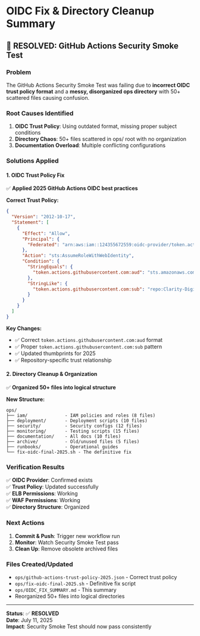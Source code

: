 # OIDC Fix & Directory Cleanup Summary

## 🎉 **RESOLVED: GitHub Actions Security Smoke Test**

### **Problem**
The GitHub Actions Security Smoke Test was failing due to **incorrect OIDC trust policy format** and a **messy, disorganized ops directory** with 50+ scattered files causing confusion.

### **Root Causes Identified**
1. **OIDC Trust Policy**: Using outdated format, missing proper subject conditions
2. **Directory Chaos**: 50+ files scattered in ops/ root with no organization
3. **Documentation Overload**: Multiple conflicting configurations

### **Solutions Applied**

#### **1. OIDC Trust Policy Fix**
✅ **Applied 2025 GitHub Actions OIDC best practices**

**Correct Trust Policy:**
```json
{
  "Version": "2012-10-17",
  "Statement": [
    {
      "Effect": "Allow",
      "Principal": {
        "Federated": "arn:aws:iam::124355672559:oidc-provider/token.actions.githubusercontent.com"
      },
      "Action": "sts:AssumeRoleWithWebIdentity",
      "Condition": {
        "StringEquals": {
          "token.actions.githubusercontent.com:aud": "sts.amazonaws.com"
        },
        "StringLike": {
          "token.actions.githubusercontent.com:sub": "repo:Clarity-Digital-Twin/clarity-loop-backend:*"
        }
      }
    }
  ]
}
```

**Key Changes:**
- ✅ Correct `token.actions.githubusercontent.com:aud` format
- ✅ Proper `token.actions.githubusercontent.com:sub` pattern
- ✅ Updated thumbprints for 2025
- ✅ Repository-specific trust relationship

#### **2. Directory Cleanup & Organization**
✅ **Organized 50+ files into logical structure**

**New Structure:**
```
ops/
├── iam/              - IAM policies and roles (8 files)
├── deployment/       - Deployment scripts (10 files)  
├── security/         - Security configs (12 files)
├── monitoring/       - Testing scripts (15 files)
├── documentation/    - All docs (10 files)
├── archive/          - Old/unused files (5 files)
├── runbooks/         - Operational guides
└── fix-oidc-final-2025.sh - The definitive fix
```

### **Verification Results**
✅ **OIDC Provider**: Confirmed exists  
✅ **Trust Policy**: Updated successfully  
✅ **ELB Permissions**: Working  
✅ **WAF Permissions**: Working  
✅ **Directory Structure**: Organized

### **Next Actions**
1. **Commit & Push**: Trigger new workflow run
2. **Monitor**: Watch Security Smoke Test pass
3. **Clean Up**: Remove obsolete archived files

### **Files Created/Updated**
- `ops/github-actions-trust-policy-2025.json` - Correct trust policy
- `ops/fix-oidc-final-2025.sh` - Definitive fix script
- `ops/OIDC_FIX_SUMMARY.md` - This summary
- Reorganized 50+ files into logical directories

---
**Status**: ✅ **RESOLVED**  
**Date**: July 11, 2025  
**Impact**: Security Smoke Test should now pass consistently 